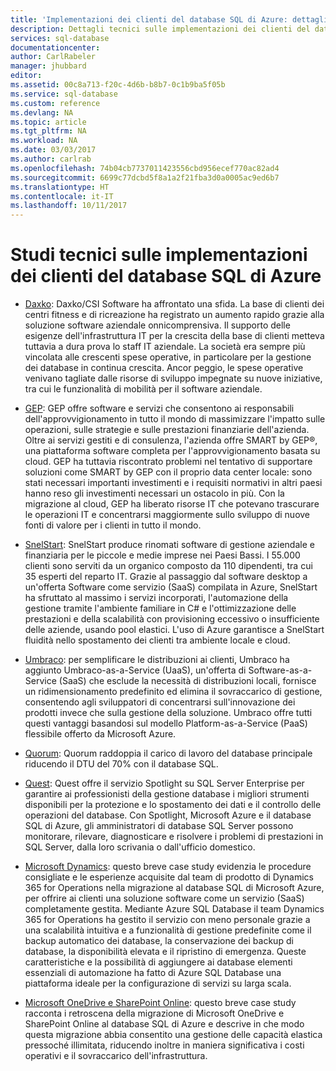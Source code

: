 ```yaml
---
title: 'Implementazioni dei clienti del database SQL di Azure: dettagli tecnici | Microsoft Docs'
description: Dettagli tecnici sulle implementazioni dei clienti del database SQL di Azure per risolvere i problemi aziendali
services: sql-database
documentationcenter: 
author: CarlRabeler
manager: jhubbard
editor: 
ms.assetid: 00c8a713-f20c-4d6b-b8b7-0c1b9ba5f05b
ms.service: sql-database
ms.custom: reference
ms.devlang: NA
ms.topic: article
ms.tgt_pltfrm: NA
ms.workload: NA
ms.date: 03/03/2017
ms.author: carlrab
ms.openlocfilehash: 74b04cb7737011423556cbd956ecef770ac82ad4
ms.sourcegitcommit: 6699c77dcbd5f8a1a2f21fba3d0a0005ac9ed6b7
ms.translationtype: HT
ms.contentlocale: it-IT
ms.lasthandoff: 10/11/2017
---
```

# <a name="azure-sql-database-customer-implementation-technical-studies"></a>Studi tecnici sulle implementazioni dei clienti del database SQL di Azure

- [Daxko](sql-database-implementation-daxko.md): Daxko/CSI Software ha affrontato una sfida. La base di clienti dei centri fitness e di ricreazione ha registrato un aumento rapido grazie alla soluzione software aziendale onnicomprensiva. Il supporto delle esigenze dell'infrastruttura IT per la crescita della base di clienti metteva tuttavia a dura prova lo staff IT aziendale. La società era sempre più vincolata alle crescenti spese operative, in particolare per la gestione dei database in continua crescita. Ancor peggio, le spese operative venivano tagliate dalle risorse di sviluppo impegnate su nuove iniziative, tra cui le funzionalità di mobilità per il software aziendale.

- [GEP](sql-database-implementation-gep.md): GEP offre software e servizi che consentono ai responsabili dell'approvvigionamento in tutto il mondo di massimizzare l'impatto sulle operazioni, sulle strategie e sulle prestazioni finanziarie dell'azienda. Oltre ai servizi gestiti e di consulenza, l'azienda offre SMART by GEP®, una piattaforma software completa per l'approvvigionamento basata su cloud. GEP ha tuttavia riscontrato problemi nel tentativo di supportare soluzioni come SMART by GEP con il proprio data center locale: sono stati necessari importanti investimenti e i requisiti normativi in altri paesi hanno reso gli investimenti necessari un ostacolo in più. Con la migrazione al cloud, GEP ha liberato risorse IT che potevano trascurare le operazioni IT e concentrarsi maggiormente sullo sviluppo di nuove fonti di valore per i clienti in tutto il mondo.

- [SnelStart](sql-database-implementation-snelstart.md): SnelStart produce rinomati software di gestione aziendale e finanziaria per le piccole e medie imprese nei Paesi Bassi. I 55.000 clienti sono serviti da un organico composto da 110 dipendenti, tra cui 35 esperti del reparto IT. Grazie al passaggio dal software desktop a un'offerta Software come servizio (SaaS) compilata in Azure, SnelStart ha sfruttato al massimo i servizi incorporati, l'automazione della gestione tramite l'ambiente familiare in C# e l'ottimizzazione delle prestazioni e della scalabilità con provisioning eccessivo o insufficiente delle aziende, usando pool elastici. L'uso di Azure garantisce a SnelStart fluidità nello spostamento dei clienti tra ambiente locale e cloud.

- [Umbraco](sql-database-implementation-umbraco.md): per semplificare le distribuzioni ai clienti, Umbraco ha aggiunto Umbraco-as-a-Service (UaaS), un'offerta di Software-as-a-Service (SaaS) che esclude la necessità di distribuzioni locali, fornisce un ridimensionamento predefinito ed elimina il sovraccarico di gestione, consentendo agli sviluppatori di concentrarsi sull'innovazione dei prodotti invece che sulla gestione della soluzione. Umbraco offre tutti questi vantaggi basandosi sul modello Platform-as-a-Service (PaaS) flessibile offerto da Microsoft Azure.

- [Quorum](https://customers.microsoft.com/story/quorum-doubles-key-databases-workload-while-lowering-dtu-with-sql-database): Quorum raddoppia il carico di lavoro del database principale riducendo il DTU del 70% con il database SQL.

- [Quest](https://customers.microsoft.com/en-US/story/quest): Quest offre il servizio Spotlight su SQL Server Enterprise per garantire ai professionisti della gestione database i migliori strumenti disponibili per la protezione e lo spostamento dei dati e il controllo delle operazioni del database. Con Spotlight, Microsoft Azure e il database SQL di Azure, gli amministratori di database SQL Server possono monitorare, rilevare, diagnosticare e risolvere i problemi di prestazioni in SQL Server, dalla loro scrivania o dall'ufficio domestico.

- [Microsoft Dynamics](https://customers.microsoft.com/story/dynamics365operationsproductteam): questo breve case study evidenzia le procedure consigliate e le esperienze acquisite dal team di prodotto di Dynamics 365 for Operations nella migrazione al database SQL di Microsoft Azure, per offrire ai clienti una soluzione software come un servizio (SaaS) completamente gestita. Mediante Azure SQL Database il team Dynamics 365 for Operations ha gestito il servizio con meno personale grazie a una scalabilità intuitiva e a funzionalità di gestione predefinite come il backup automatico dei database, la conservazione dei backup di database, la disponibilità elevata e il ripristino di emergenza. Queste caratteristiche e la possibilità di aggiungere ai database elementi essenziali di automazione ha fatto di Azure SQL Database una piattaforma ideale per la configurazione di servizi su larga scala.

- [Microsoft OneDrive e SharePoint Online](https://customers.microsoft.com/story/microsoft-azure-sql-database-dicrete-manufacturing-united-states): questo breve case study racconta i retroscena della migrazione di Microsoft OneDrive e SharePoint Online al database SQL di Azure e descrive in che modo questa migrazione abbia consentito una gestione delle capacità elastica pressoché illimitata, riducendo inoltre in maniera significativa i costi operativi e il sovraccarico dell'infrastruttura.
